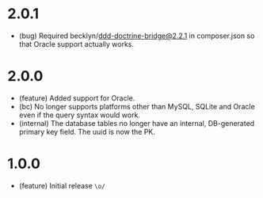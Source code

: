 2.0.1
=======

* (bug) Required becklyn/ddd-doctrine-bridge@2.2.1 in composer.json so that Oracle support actually works.

2.0.0
=======

* (feature) Added support for Oracle.
* (bc) No longer supports platforms other than MySQL, SQLite and Oracle even if the query syntax would work.
* (internal) The database tables no longer have an internal, DB-generated primary key field. The uuid is now the PK.

1.0.0
=======

* (feature) Initial release `\o/`
